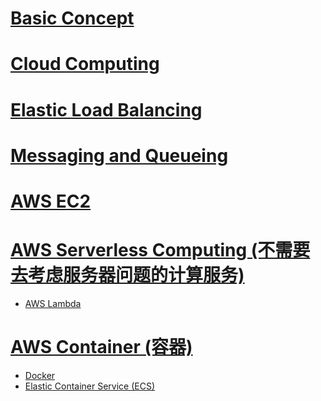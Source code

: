 # [Basic Concept](https://github.com/yangshiteng/StatQuest-Study-Notes/blob/main/AWS/AWS%20basics.md)

# [Cloud Computing](https://github.com/yangshiteng/StatQuest-Study-Notes/blob/main/AWS/aws%20cloud.md)

# [Elastic Load Balancing](https://github.com/yangshiteng/StatQuest-Study-Notes/blob/main/AWS/ELB.md)

# [Messaging and Queueing](https://github.com/yangshiteng/StatQuest-Study-Notes/blob/main/AWS/Messaging%20and%20Queueing.md)

# [AWS EC2](https://github.com/yangshiteng/StatQuest-Study-Notes/blob/main/AWS/EC2%20and%20Serverless.md)

# [AWS Serverless Computing (不需要去考虑服务器问题的计算服务)](https://github.com/yangshiteng/StatQuest-Study-Notes/blob/main/AWS/serverless.md)
   * [AWS Lambda](https://github.com/yangshiteng/StatQuest-Study-Notes/blob/main/AWS/AWS%20lambda.md)

# [AWS Container (容器)](https://github.com/yangshiteng/StatQuest-Study-Notes/blob/main/AWS/AWS%20container.md)
   * [Docker](https://github.com/yangshiteng/StatQuest-Study-Notes/blob/main/AWS/Docker.md)
   * [Elastic Container Service (ECS)](https://github.com/yangshiteng/StatQuest-Study-Notes/blob/main/AWS/ECS.md)





